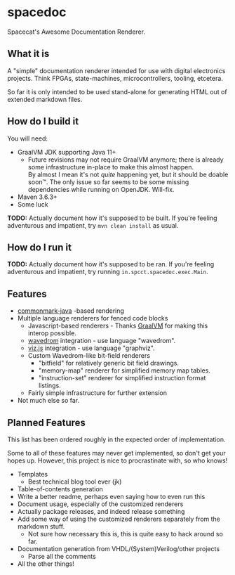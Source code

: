 # spacedoc

Spacecat's Awesome Documentation Renderer.

## What it is

A "simple" documentation renderer intended for use with digital electronics projects. Think FPGAs, state-machines,
microcontrollers, tooling, etcetera.

So far it is only intended to be used stand-alone for generating HTML out of extended markdown files.

## How do I build it

You will need:

- GraalVM JDK supporting Java 11+
    - Future revisions may not require GraalVM anymore; there is already some infrastructure in-place to make this
      almost happen.
      <br> By almost I mean it's not _quite_ happening yet, but it should be doable soon™. The only issue so far seems
      to be some missing dependencies while running on OpenJDK. Will-fix.
- Maven 3.6.3+
- Some luck

**TODO:** Actually document how it's supposed to be built. If you're feeling adventurous and impatient,
try `mvn clean install` as usual.

## How do I run it

**TODO:** Actually document how it's supposed to be ran. If you're feeling adventurous and impatient, try
running `in.spcct.spacedoc.exec.Main`.

## Features

- [commonmark-java](https://github.com/commonmark/commonmark-java) -based rendering
- Multiple language renderers for fenced code blocks
    - Javascript-based renderers - Thanks [GraalVM](https://www.graalvm.org/) for making this interop possible.
    - [wavedrom](https://github.com/wavedrom/wavedrom) integration - use language "wavedrom".
    - [viz.js](https://github.com/mdaines/viz.js/) integration - use language "graphviz".
    - Custom Wavedrom-like bit-field renderers
        - "bitfield" for relatively generic bit field drawings.
        - "memory-map" renderer for simplified memory map tables.
        - "instruction-set" renderer for simplified instruction format listings.
    - Fairly simple infrastructure for further extension
- Not much else so far.

## Planned Features

This list has been ordered roughly in the expected order of implementation.

Some to all of these features may never get implemented, so don't get your hopes up. However, this project is nice to
procrastinate with, so who knows!

- Templates
    - Best technical blog tool ever (jk)
- Table-of-contents generation
- Write a better readme, perhaps even saying how to even run this
- Document usage, especially of the customized renderers
- Actually package releases, and indeed release something
- Add some way of using the customized renderers separately from the markdown stuff.
    - Not sure how necessary this is, this is quite easy to hack around so far.
- Documentation generation from VHDL/(System)Verilog/other projects
    - Parse all the comments
- All the other things!